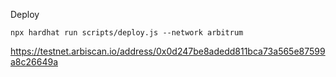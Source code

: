Deploy

```shell
npx hardhat run scripts/deploy.js --network arbitrum
```

https://testnet.arbiscan.io/address/0x0d247be8adedd811bca73a565e87599a8c26649a
